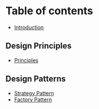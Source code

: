 # Table of contents

* [Introduction](README.md)

## Design Principles

* [Principles](design-principles/principles.md)

## Design Patterns

* [Strategy Pattern](design-patterns/strategy-pattern.md)
* [Factory Pattern](design-patterns/factory-pattern.md)

